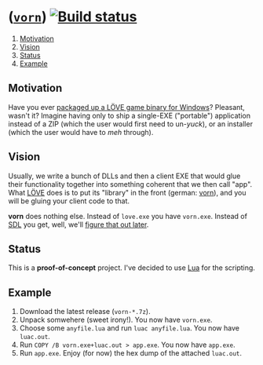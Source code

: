 # ([`vorn`](https://github.com/dejbug/vorn)) [![Build status](https://ci.appveyor.com/api/projects/status/22e4nrf6qkn16unf?svg=true&passingText=ok)](https://ci.appveyor.com/project/dejbug/vorn)

1. [Motivation](#Motivation)
2. [Vision](#Vision)
3. [Status](#Status)
4. [Example](#Example)

## <a name="Motivation"></a>Motivation

Have you ever [packaged up a LÖVE game binary for Windows](https://love2d.org/wiki/Game_Distribution#Creating_a_Windows_Executable)? Pleasant, wasn't it? Imagine having only to ship a single-EXE ("portable") application instead of a ZIP (which the user would first need to un-*yuck*), or an installer (which the user would have to *meh* through).

## <a name="Vision">Vision

Usually, we write a bunch of DLLs and then a client EXE that would glue their functionality together into something coherent that we then call "app". What [LÖVE](https://love2d.org/) does is to put its "library" in the front (german: [vorn](https://en.wiktionary.org/wiki/vorne)), and you will be gluing your client code to that.

**vorn** does nothing else. Instead of `love.exe` you have `vorn.exe`. Instead of [SDL](http://www.libsdl.org/) you get, well, we'll [figure that out later](#Status).

## <a name="Status">Status

This is a **proof-of-concept** project. I've decided to use [Lua](http://www.lua.org/) for the scripting.

## <a name="Example">Example

1. Download the latest release (`vorn-*.7z`).
2. Unpack somwehere (sweet irony!). You now have `vorn.exe`.
3. Choose some `anyfile.lua` and run `luac anyfile.lua`. You now have `luac.out`.
4. Run `COPY /B vorn.exe+luac.out > app.exe`. You now have `app.exe`.
5. Run `app.exe`. Enjoy (for now) the hex dump of the attached `luac.out`.
